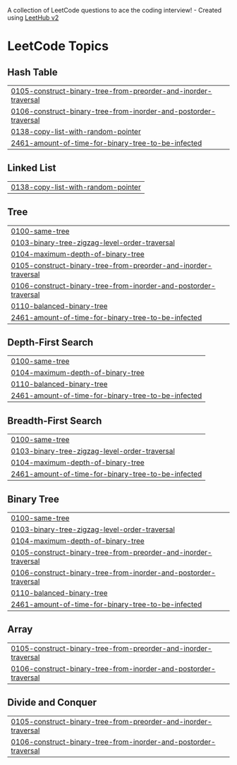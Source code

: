 A collection of LeetCode questions to ace the coding interview! - Created using [LeetHub v2](https://github.com/arunbhardwaj/LeetHub-2.0)
<!---LeetCode Topics Start-->
# LeetCode Topics
## Hash Table
|  |
| ------- |
| [0105-construct-binary-tree-from-preorder-and-inorder-traversal](https://github.com/lakshyadn/Methods-and-Solutions/tree/master/0105-construct-binary-tree-from-preorder-and-inorder-traversal) |
| [0106-construct-binary-tree-from-inorder-and-postorder-traversal](https://github.com/lakshyadn/Methods-and-Solutions/tree/master/0106-construct-binary-tree-from-inorder-and-postorder-traversal) |
| [0138-copy-list-with-random-pointer](https://github.com/lakshyadn/Methods-and-Solutions/tree/master/0138-copy-list-with-random-pointer) |
| [2461-amount-of-time-for-binary-tree-to-be-infected](https://github.com/lakshyadn/Methods-and-Solutions/tree/master/2461-amount-of-time-for-binary-tree-to-be-infected) |
## Linked List
|  |
| ------- |
| [0138-copy-list-with-random-pointer](https://github.com/lakshyadn/Methods-and-Solutions/tree/master/0138-copy-list-with-random-pointer) |
## Tree
|  |
| ------- |
| [0100-same-tree](https://github.com/lakshyadn/Methods-and-Solutions/tree/master/0100-same-tree) |
| [0103-binary-tree-zigzag-level-order-traversal](https://github.com/lakshyadn/Methods-and-Solutions/tree/master/0103-binary-tree-zigzag-level-order-traversal) |
| [0104-maximum-depth-of-binary-tree](https://github.com/lakshyadn/Methods-and-Solutions/tree/master/0104-maximum-depth-of-binary-tree) |
| [0105-construct-binary-tree-from-preorder-and-inorder-traversal](https://github.com/lakshyadn/Methods-and-Solutions/tree/master/0105-construct-binary-tree-from-preorder-and-inorder-traversal) |
| [0106-construct-binary-tree-from-inorder-and-postorder-traversal](https://github.com/lakshyadn/Methods-and-Solutions/tree/master/0106-construct-binary-tree-from-inorder-and-postorder-traversal) |
| [0110-balanced-binary-tree](https://github.com/lakshyadn/Methods-and-Solutions/tree/master/0110-balanced-binary-tree) |
| [2461-amount-of-time-for-binary-tree-to-be-infected](https://github.com/lakshyadn/Methods-and-Solutions/tree/master/2461-amount-of-time-for-binary-tree-to-be-infected) |
## Depth-First Search
|  |
| ------- |
| [0100-same-tree](https://github.com/lakshyadn/Methods-and-Solutions/tree/master/0100-same-tree) |
| [0104-maximum-depth-of-binary-tree](https://github.com/lakshyadn/Methods-and-Solutions/tree/master/0104-maximum-depth-of-binary-tree) |
| [0110-balanced-binary-tree](https://github.com/lakshyadn/Methods-and-Solutions/tree/master/0110-balanced-binary-tree) |
| [2461-amount-of-time-for-binary-tree-to-be-infected](https://github.com/lakshyadn/Methods-and-Solutions/tree/master/2461-amount-of-time-for-binary-tree-to-be-infected) |
## Breadth-First Search
|  |
| ------- |
| [0100-same-tree](https://github.com/lakshyadn/Methods-and-Solutions/tree/master/0100-same-tree) |
| [0103-binary-tree-zigzag-level-order-traversal](https://github.com/lakshyadn/Methods-and-Solutions/tree/master/0103-binary-tree-zigzag-level-order-traversal) |
| [0104-maximum-depth-of-binary-tree](https://github.com/lakshyadn/Methods-and-Solutions/tree/master/0104-maximum-depth-of-binary-tree) |
| [2461-amount-of-time-for-binary-tree-to-be-infected](https://github.com/lakshyadn/Methods-and-Solutions/tree/master/2461-amount-of-time-for-binary-tree-to-be-infected) |
## Binary Tree
|  |
| ------- |
| [0100-same-tree](https://github.com/lakshyadn/Methods-and-Solutions/tree/master/0100-same-tree) |
| [0103-binary-tree-zigzag-level-order-traversal](https://github.com/lakshyadn/Methods-and-Solutions/tree/master/0103-binary-tree-zigzag-level-order-traversal) |
| [0104-maximum-depth-of-binary-tree](https://github.com/lakshyadn/Methods-and-Solutions/tree/master/0104-maximum-depth-of-binary-tree) |
| [0105-construct-binary-tree-from-preorder-and-inorder-traversal](https://github.com/lakshyadn/Methods-and-Solutions/tree/master/0105-construct-binary-tree-from-preorder-and-inorder-traversal) |
| [0106-construct-binary-tree-from-inorder-and-postorder-traversal](https://github.com/lakshyadn/Methods-and-Solutions/tree/master/0106-construct-binary-tree-from-inorder-and-postorder-traversal) |
| [0110-balanced-binary-tree](https://github.com/lakshyadn/Methods-and-Solutions/tree/master/0110-balanced-binary-tree) |
| [2461-amount-of-time-for-binary-tree-to-be-infected](https://github.com/lakshyadn/Methods-and-Solutions/tree/master/2461-amount-of-time-for-binary-tree-to-be-infected) |
## Array
|  |
| ------- |
| [0105-construct-binary-tree-from-preorder-and-inorder-traversal](https://github.com/lakshyadn/Methods-and-Solutions/tree/master/0105-construct-binary-tree-from-preorder-and-inorder-traversal) |
| [0106-construct-binary-tree-from-inorder-and-postorder-traversal](https://github.com/lakshyadn/Methods-and-Solutions/tree/master/0106-construct-binary-tree-from-inorder-and-postorder-traversal) |
## Divide and Conquer
|  |
| ------- |
| [0105-construct-binary-tree-from-preorder-and-inorder-traversal](https://github.com/lakshyadn/Methods-and-Solutions/tree/master/0105-construct-binary-tree-from-preorder-and-inorder-traversal) |
| [0106-construct-binary-tree-from-inorder-and-postorder-traversal](https://github.com/lakshyadn/Methods-and-Solutions/tree/master/0106-construct-binary-tree-from-inorder-and-postorder-traversal) |
<!---LeetCode Topics End-->